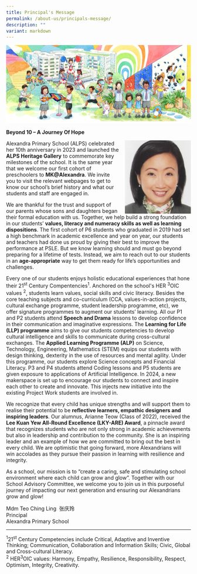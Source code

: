 ```yaml
---
title: Principal's Message
permalink: /about-us/principals-message/
description: ""
variant: markdown
---
```

![](/images/School%20Leaders/P_banner_photo.png)




 

**Beyond 10 – A Journey Of Hope**

<img src="/images/Principal%20Photo.jpg" style="width:180px;height:200px;margin-left:15px;" align="right">

       

Alexandra Primary School (ALPS) celebrated her 10th anniversary in 2023 and launched the **ALPS Heritage Gallery** to commemorate key milestones of the school. It is the same year that we welcome our first cohort of preschoolers to **MK@Alexandra**. We invite you to visit the relevant webpages to get to know our school’s brief history and what our students and staff are engaged in.

We are thankful for the trust and support of our parents whose sons and daughters began their formal education with us. Together, we help build a strong foundation in our students’ **values, literacy and numeracy skills as well as learning dispositions**. The first cohort of P6 students who graduated in 2019 had set a high benchmark in academic excellence and year on year, our students and teachers had done us proud by giving their best to improve the performance at PSLE. But we know learning should and must go beyond preparing for a lifetime of tests. Instead, we aim to reach out to our students in an **age-appropriate** way to get them ready for life’s opportunities and challenges.

Every one of our students enjoys holistic educational experiences that hone their 21<sup>st</sup> Century Compentencies<sup>1</sup>. Anchored on the school's  HER         <sup>3</sup>OIC values <sup>2</sup>, students learn values, social skills and civic literacy. Besides the core teaching subjects and co-curriculum (CCA, values-in-action projects, cultural exchange programme, student leadership programme, etc), we offer signature programmes to augment our students’ learning. All our P1 and P2 students attend **Speech and Drama** lessons to develop confidence in their communication and imaginative expressions. The **Learning for Life (LLP) programme** aims to give our students competencies to develop cultural intelligence and skills to communicate during cross-cultural exchanges. The **Applied Learning Programme (ALP)** on Science, Technology, Engineering, Mathematics (STEM) equips our students with design thinking, dexterity in the use of resources and mental agility. Under this programme, our students explore Science concepts and Financial Literacy. P3 and P4 students attend Coding lessons and P5 students are given exposure to applications of Artificial Intelligence. In 2024, a new makerspace is set up to encourage our students to connect and inspire each other to create and innovate. This injects new initiative into the existing Project Work students are involved in.&nbsp;

We recognize that every child has unique strengths and will support them to realise their potential to be **reflective learners, empathic designers and inspiring leaders**. Our alumnus, Arianne Teow (Class of 2022), received the **Lee Kuan Yew All-Round Excellence (LKY-ARE) Award**, a pinnacle award that recognizes students who are not only strong in academic achievements but also in leadership and contribution to the community. She is an inspiring leader and an example of how we are committed to bring out the best in every child. We are optimistic that going forward, more Alexandrians will win accolades as they pursue their passion in learning with resilience and integrity.

As a school, our mission is to “create a caring, safe and stimulating school environment where each child can grow and glow”. Together with our School Advisory Committee, we welcome you to join us in this purposeful journey of impacting our next generation and ensuring our Alexandrians grow and glow!


 
Mdm Teo Ching Ling&nbsp; 张庆玲   
Principal    
Alexandra Primary School

* * *
 <sup>1</sup>21<sup>st</sup> Century Competencies include Critical, Adaptive and Inventive Thinking; Communication, Collaboration and Information Skills; Civic, Global and Cross-cultural Literacy. <br>
<sup>2</sup>
HER<sup>3</sup>OIC values:&nbsp;Harmony, Empathy, Resilience, Responsibility, Respect, Optimism, Integrity, Creativity.